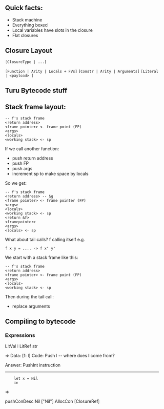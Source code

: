 
## Quick facts:

* Stack machine
* Everything boxed
* Local variables have slots in the closure
* Flat closures

## Closure Layout

`[ClosureType | ...]`

`[Function | Arity | Locals + FVs]`
`[Constr | Arity | Arguments]`
`[Literal | <payload> ]`

## Turu Bytecode stuff



## Stack frame layout:

```
-- f's stack frame
<return address>
<frame pointer> <- frame point (FP)
<args>
<locals>
<working stack> <- sp
```

If we call another function:

* push return address
* push FP
* push args
* increment sp to make space by locals

So we get:

```
-- f's stack frame
<return address> -- &g
<frame pointer> <- frame pointer (FP)
<args>
<locals>
<working stack> <- sp
<return &f>
<framepointer>
<args>
<locals> <- sp
```

What about tail calls? f calling itself e.g.


`f x y = .... -> f x' y'`

We start with a stack frame like this:

```
-- f's stack frame
<return address>
<frame pointer> <- frame point (FP)
<args>
<locals>
<working stack> <- sp
```

Then during the tail call:

* replace arguments

## Compiling to bytecode

### Expressions

LitVal l
LitRef str

=> Data: [1: l]
   Code: Push l -- where does l come from?

   Answer: PushInt instruction

----------------

        let x = Nil
        in

=>

pushConDesc Nil ["Nil"]
AllocCon        [ClosureRef]

